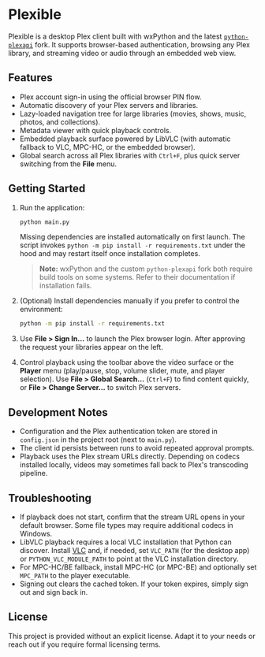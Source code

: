# Plexible

Plexible is a desktop Plex client built with wxPython and the latest [`python-plexapi`](https://github.com/pushingkarmaorg/python-plexapi) fork. It supports browser-based authentication, browsing any Plex library, and streaming video or audio through an embedded web view.

## Features
- Plex account sign-in using the official browser PIN flow.
- Automatic discovery of your Plex servers and libraries.
- Lazy-loaded navigation tree for large libraries (movies, shows, music, photos, and collections).
- Metadata viewer with quick playback controls.
- Embedded playback surface powered by LibVLC (with automatic fallback to VLC, MPC-HC, or the embedded browser).
- Global search across all Plex libraries with `Ctrl+F`, plus quick server switching from the **File** menu.

## Getting Started

1. Run the application:
   ```bash
   python main.py
   ```
   Missing dependencies are installed automatically on first launch. The script invokes `python -m pip install -r requirements.txt` under the hood and may restart itself once installation completes.

   > **Note:** wxPython and the custom `python-plexapi` fork both require build tools on some systems. Refer to their documentation if installation fails.

2. (Optional) Install dependencies manually if you prefer to control the environment:
   ```bash
   python -m pip install -r requirements.txt
   ```

3. Use **File > Sign In...** to launch the Plex browser login. After approving the request your libraries appear on the left.
4. Control playback using the toolbar above the video surface or the **Player** menu (play/pause, stop, volume slider, mute, and player selection). Use **File > Global Search...** (`Ctrl+F`) to find content quickly, or **File > Change Server...** to switch Plex servers.

## Development Notes
- Configuration and the Plex authentication token are stored in `config.json` in the project root (next to `main.py`).
- The client id persists between runs to avoid repeated approval prompts.
- Playback uses the Plex stream URLs directly. Depending on codecs installed locally, videos may sometimes fall back to Plex's transcoding pipeline.

## Troubleshooting
- If playback does not start, confirm that the stream URL opens in your default browser. Some file types may require additional codecs in Windows.
- LibVLC playback requires a local VLC installation that Python can discover. Install [VLC](https://www.videolan.org/vlc/) and, if needed, set `VLC_PATH` (for the desktop app) or `PYTHON_VLC_MODULE_PATH` to point at the VLC installation directory.
- For MPC-HC/BE fallback, install MPC-HC (or MPC-BE) and optionally set `MPC_PATH` to the player executable.
- Signing out clears the cached token. If your token expires, simply sign out and sign back in.

## License

This project is provided without an explicit license. Adapt it to your needs or reach out if you require formal licensing terms.
